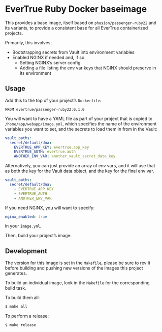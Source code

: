 # EverTrue Ruby Docker baseimage

This provides a base image, itself based on `phusion/passenger-ruby22` and its variants, to provide a consistent base for all EverTrue containerized projects.

Primarily, this involves:

* Bootstrapping secrets from Vault into environment variables
* Enabled NGINX if needed and, if so:
    - Setting NGINX’s server config
    - Adding a file listing the env var keys that NGINX should preserve in its environment

## Usage

Add this to the top of your project’s `Dockerfile`:

```
FROM evertrue/passenger-ruby22:0.1.0
```

You will want to have a YAML file as part of your project that is copied to `/home/app/webapp/image.yml`, which specifies the name of the environment variables you want to set, and the secrets to load them in from in the Vault:

```yaml
vault_paths:
  secret/default/dna:
    EVERTRUE_APP_KEY: evertrue.app_key
    EVERTRUE_AUTH: evertrue.auth
    ANOTHER_ENV_VAR: another_vault_secret_data_key
```

Alternatively, you can just provide an array of env vars, and it will use that as both the key for the Vault data object, and the key for the final env var.

```yaml
vault_paths:
  secret/default/dna:
    - EVERTRUE_APP_KEY
    - EVERTRUE_AUTH
    - ANOTHER_ENV_VAR
```

If you need NGINX, you will want to specify:

```yaml
nginx_enabled: true
```

in your `image.yml`.

Then, build your project’s image.

## Development

The version for this image is set in the `Makefile`, please be sure to rev it before building and pushing new versions of the images this project generates.

To build an individual image, look in the `Makefile` for the corresponding build task.

To build them all:

```bash
$ make all
```

To perform a release:

```bash
$ make release
```
